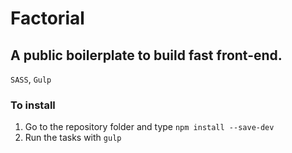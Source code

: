 # Factorial
## A public boilerplate to build fast front-end.
`SASS`, `Gulp`

### To install

1. Go to the repository folder and type `npm install --save-dev`
2. Run the tasks with `gulp`
